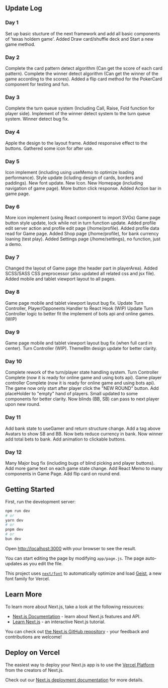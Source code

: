 ## Update Log

### Day 1
Set up basic stucture of the next framework and add all basic components of 'texas holdem game'. 
Added Draw card/shuffle deck and Start a new game method.

### Day 2
Complete the card pattern detect algorithm (Can get the score of each card pattern).
Complete the winner detect algorithm (Can get the winner of the game according to the scores).
Added a flip card method for the PokerCard component for testing and fun.

### Day 3
Complete the turn queue system (Including Call, Raise, Fold function for player side).
Implement of the winner detect system to the turn queue system.
Winner detect bug fix.

### Day 4
Apple the design to the layout frame.
Added responsive effect to the buttons.
Gathered some icon for after use.

### Day 5
Icon implement (including using useMemo to optimize loading performance). 
Style update (icluding design of cards, borders and paddings).
New font update.
New Icon.
New Homepage (including navigation of game page).
More button click response.
Added Action bar in game page.

### Day 6
More icon implement (using React component to import SVGs)
Game page button style update, lock while not in turn function update.
Added profile edit server action and profile edit page (/home/profile).
Added profile data read for Game page.
Added Shop page (/home/profile), for bank currency loaning (test play).
Added Settings page (/home/settings), no function, just a demo.

### Day 7
Changed the layout of Game page (the header part in playerArea).
Added SCSS/SASS CSS preprocessor (also updated all related css and jsx file).
Added mobile and tablet viewport layout to all pages.

### Day 8
Game page mobile and tablet viewport layout bug fix.
Update Turn Controller, Player/Opponents Handler to React Hook (WIP)
Update Turn Controller logic to better fit the implement of bots api and online games. (WIP)

### Day 9
Game page mobile and tablet viewport layout bug fix (when full card in center).
Turn Controller (WIP).
ThemeBtn design update for better clarity.

### Day 10
Complete rework of the turn/player state handling system.
Turn Controller Complete (now it is ready for online game and using bots api).
Game player controller Complete (now it is ready for online game and using bots api).
The game now only start after player click the "NEW ROUND" button.
Add placeHolder to "empty" hand of players.
Small updated to some components for better clarity.
Now blinds (BB, SB) can pass to next player upon new round.

### Day 11
Add bank state to useGamer and return structure change.
Add a tag above Avatars to show SB and BB.
Now bets reduce currency in bank.
Now winner add total bets to bank.
Add animation to clickable buttons.

### Day 12
Many Major bug fix (including bugs of blind picking and player buttons).
Add more game text on each game state change.
Add React Memo to many components in Game Page.
Add flip card on round end.

## Getting Started

First, run the development server:

```bash
npm run dev
# or
yarn dev
# or
pnpm dev
# or
bun dev
```

Open [http://localhost:3000](http://localhost:3000) with your browser to see the result.

You can start editing the page by modifying `app/page.js`. The page auto-updates as you edit the file.

This project uses [`next/font`](https://nextjs.org/docs/app/building-your-application/optimizing/fonts) to automatically optimize and load [Geist](https://vercel.com/font), a new font family for Vercel.

## Learn More

To learn more about Next.js, take a look at the following resources:

- [Next.js Documentation](https://nextjs.org/docs) - learn about Next.js features and API.
- [Learn Next.js](https://nextjs.org/learn) - an interactive Next.js tutorial.

You can check out [the Next.js GitHub repository](https://github.com/vercel/next.js) - your feedback and contributions are welcome!

## Deploy on Vercel

The easiest way to deploy your Next.js app is to use the [Vercel Platform](https://vercel.com/new?utm_medium=default-template&filter=next.js&utm_source=create-next-app&utm_campaign=create-next-app-readme) from the creators of Next.js.

Check out our [Next.js deployment documentation](https://nextjs.org/docs/app/building-your-application/deploying) for more details.
